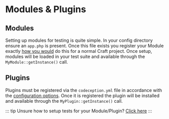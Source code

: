 # Modules & Plugins

## Modules

Setting up modules for testing is quite simple. In your config directory ensure an `app.php` is present. Once this file exists you register your Module exactly [how you would](../../extend/module-guide.md) do this for a normal Craft project. Once setup, modules will be loaded in your test suite and available through the `MyModule::getInstance()` call.

## Plugins

Plugins must be registered via the `codeception.yml` file in accordance with the [configuration options](../framework/config-options.md#plugins). Once it is registered the plugin will be installed and available through the `MyPlugin::getInstance()` call.

::: tip Unsure how to setup tests for your Module/Plugin? [Click here](getting-started.md) :::